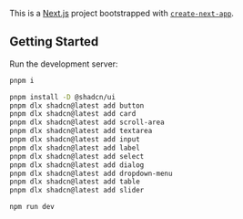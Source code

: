 This is a [Next.js](https://nextjs.org) project bootstrapped with [`create-next-app`](https://nextjs.org/docs/app/api-reference/cli/create-next-app).

## Getting Started

Run the development server:

```bash
pnpm i

pnpm install -D @shadcn/ui
pnpm dlx shadcn@latest add button
pnpm dlx shadcn@latest add card
pnpm dlx shadcn@latest add scroll-area
pnpm dlx shadcn@latest add textarea
pnpm dlx shadcn@latest add input
pnpm dlx shadcn@latest add label
pnpm dlx shadcn@latest add select
pnpm dlx shadcn@latest add dialog
pnpm dlx shadcn@latest add dropdown-menu
pnpm dlx shadcn@latest add table
pnpm dlx shadcn@latest add slider

npm run dev
```
